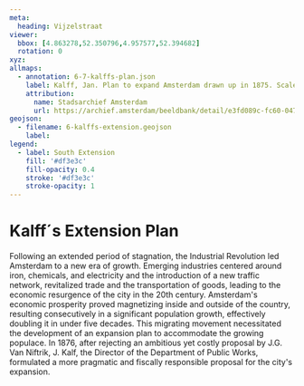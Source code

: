 ```yaml
---
meta:
  heading: Vijzelstraat
viewer:
  bbox: [4.863278,52.350796,4.957577,52.394682]
  rotation: 0
xyz:
allmaps:
  - annotation: 6-7-kalffs-plan.json 
    label: Kalff, Jan. Plan to expand Amsterdam drawn up in 1875. Scale 1:7500. Stadsarchief Amsterdam. Originally published by JC Loman Jr. Two types of maps were made of the expansion plan that the Director of Public Works J. Kalff designed in 1875- a large overview map (SAA 10035/462) and the smaller version described here. 1875-76.
    attribution:
      name: Stadsarchief Amsterdam
      url: https://archief.amsterdam/beeldbank/detail/e3fd089c-fc60-0470-194d-4a376db2f47a
geojson: 
  - filename: 6-kalffs-extension.geojson
    label: 
legend:
  - label: South Extension
    fill: '#df3e3c'
    fill-opacity: 0.4
    stroke: '#df3e3c'
    stroke-opacity: 1
---
```

# Kalff´s Extension Plan
Following an extended period of stagnation, the Industrial Revolution led Amsterdam to a new era of growth. Emerging industries centered around iron, chemicals, and electricity and the introduction of a new traffic network, revitalized trade and the transportation of goods, leading to the economic resurgence of the city in the 20th century. Amsterdam's economic prosperity proved magnetizing inside and outside of the country, resulting consecutively in a significant population growth, effectively doubling it in under five decades. This migrating movement necessitated the development of an expansion plan to accommodate the growing populace. In 1876, after rejecting an ambitious yet costly proposal by J.G. Van Niftrik, J. Kalf, the Director of the Department of Public Works, formulated a more pragmatic and fiscally responsible proposal for the city's expansion.

